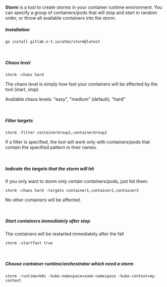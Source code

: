 **Storm** is a tool to create storms in your container runtime environment. You can specify a group of containers/pods that will stop and start in random order, or throw all available containers into the storm.

##### Installation
```
go install gitlab.n-t.io/atmz/storm@latest
```

<br />

##### Chaos level
```
storm -chaos hard 
```
The chaos level is simply how fast your containers will be affected by the tool (start, stop)

Available chaos levels: "easy", "medium" (default), "hard"

<br />

##### Filter targets
```
storm -filter containerGroup1,containerGroup2
```

If a filter is specified, the tool will work only with containers/pods that contain the specified pattern in their names.

<br />

##### Indicate the targets that the storm will hit
If you only want to storm only certain containers/pods, just list them:
```
storm -chaos hard -targets container1,container2,container3
```
No other containers will be affected.

<br />

##### Start containers immediately after stop
The containers will be restarted immediately after the fall
```
storm -startfast true
```

<br />

##### Choose container runtime/orchestrator which need a storm

```
storm -runtime=k8s -kube-namespace=some-namespace -kube-context=my-context
```
